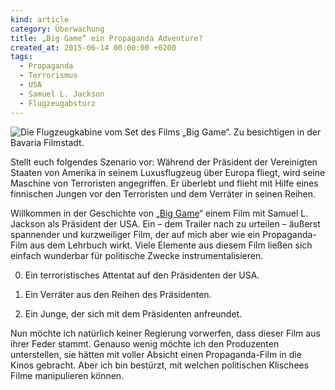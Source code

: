 ```yaml
---
kind: article
category: Überwachung
title: „Big Game“ ein Propaganda Adventure?
created_at: 2015-06-14 00:00:00 +0200
tags:
  - Propaganda
  - Terrorismus
  - USA
  - Samuel L. Jackson
  - Flugzeugabsturz
---
```


![Die Flugzeugkabine vom Set des Films „Big Game“. Zu besichtigen in der
Bavaria Filmstadt.](/assets/images/20150613_115231_mr.jpg)

Stellt euch folgendes Szenario vor: Während der Präsident der Vereinigten
Staaten von Amerika in seinem Luxusflugzeug über Europa fliegt, wird seine
Maschine von Terroristen angegriffen. Er überlebt und flieht mit Hilfe eines
finnischen Jungen vor den Terroristen und dem Verräter in seinen Reihen.

Willkommen in der Geschichte von „[Big Game][trailer]“ einem Film mit Samuel
L. Jackson als Präsident der USA. Ein – dem Trailer nach zu urteilen – äußerst
spannender und kurzweiliger Film, der auf mich aber wie ein Propaganda-Film
aus dem Lehrbuch wirkt. Viele Elemente aus diesem Film ließen sich einfach
wunderbar für politische Zwecke instrumentalisieren.

0. Ein terroristisches Attentat auf den Präsidenten der USA.

1. Ein Verräter aus den Reihen des Präsidenten.

2. Ein Junge, der sich mit dem Präsidenten anfreundet.

Nun möchte ich natürlich keiner Regierung vorwerfen, dass dieser Film aus
ihrer Feder stammt. Genauso wenig möchte ich den Produzenten unterstellen, sie
hätten mit voller Absicht einen Propaganda-Film in die Kinos gebracht. Aber
ich bin bestürzt, mit welchen politischen Klischees Filme manipulieren können.


[trailer]: https://www.youtube.com/watch?v=vR-0mwLXiow
